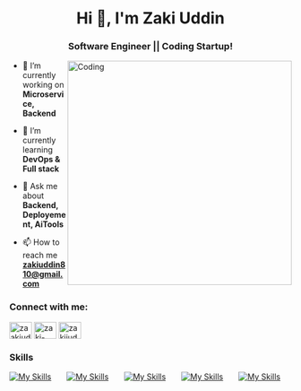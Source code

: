 <h1 align="center">Hi 👋, I'm Zaki Uddin</h1>
<h3 align="center">Software Engineer || Coding Startup!</h3>
<img align="right" alt="Coding" width="400" src="https://cdn.dribbble.com/users/1162077/screenshots/3848914/programmer.gif">


- 🔭 I’m currently working on **Microservice, Backend**

- 🌱 I’m currently learning **DevOps & Full stack**

- 💬 Ask me about **Backend, Deployement, AiTools**

- 📫 How to reach me **zakiuddin810@gmail.com**


<h3 align="left">Connect with me:</h3>
<p align="left">
<a href="https://twitter.com/zaakiuddin810" target="blank"><img align="center" src="https://raw.githubusercontent.com/rahuldkjain/github-profile-readme-generator/master/src/images/icons/Social/twitter.svg" alt="zaakiuddin810" height="30" width="40" /></a>
<a href="https://www.linkedin.com/in/zaki-uddin-1b9245187/" target="blank"><img align="center" src="https://raw.githubusercontent.com/rahuldkjain/github-profile-readme-generator/master/src/images/icons/Social/linked-in-alt.svg" alt="zaki-uddin-1b9245187" height="30" width="40" /></a>
<a href="https://www.instagram.com/zakiiuddiin/" target="blank"><img align="center" src="https://raw.githubusercontent.com/rahuldkjain/github-profile-readme-generator/master/src/images/icons/Social/instagram.svg" alt="zakiiuddiin" height="30" width="40" /></a>

</p>

### Skills

[![My Skills](https://skillicons.dev/icons?i=html,css)](https://skillicons.dev) &nbsp;&nbsp;&nbsp;&nbsp;&nbsp; [![My Skills](https://skillicons.dev/icons?i=js,ts)](https://skillicons.dev) &nbsp;&nbsp;&nbsp;&nbsp;&nbsp; [![My Skills](https://skillicons.dev/icons?i=react,next)](https://skillicons.dev) &nbsp;&nbsp;&nbsp;&nbsp;&nbsp; [![My Skills](https://skillicons.dev/icons?i=nestjs,nodejs)](https://skillicons.dev) &nbsp;&nbsp;&nbsp;&nbsp;&nbsp; [![My Skills](https://skillicons.dev/icons?i=azure,postgres)](https://skillicons.dev)
<br/>
